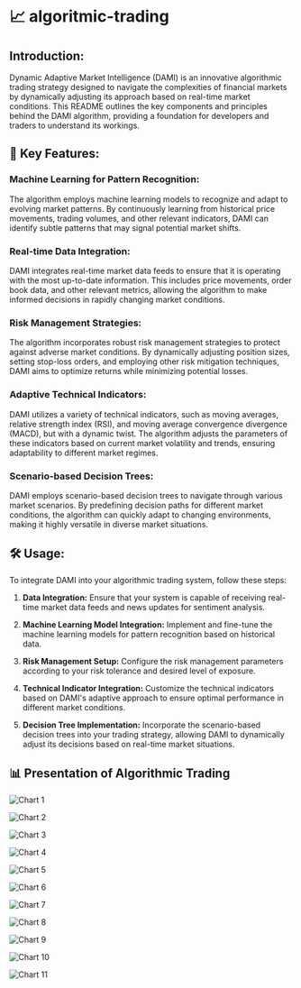 # 📈 algoritmic-trading

## Introduction:
Dynamic Adaptive Market Intelligence (DAMI) is an innovative algorithmic trading strategy designed to navigate the complexities of financial markets by dynamically adjusting its approach based on real-time market conditions. This README outlines the key components and principles behind the DAMI algorithm, providing a foundation for developers and traders to understand its workings.

## 🚀 Key Features:

### Machine Learning for Pattern Recognition:
The algorithm employs machine learning models to recognize and adapt to evolving market patterns. By continuously learning from historical price movements, trading volumes, and other relevant indicators, DAMI can identify subtle patterns that may signal potential market shifts.

### Real-time Data Integration:
DAMI integrates real-time market data feeds to ensure that it is operating with the most up-to-date information. This includes price movements, order book data, and other relevant metrics, allowing the algorithm to make informed decisions in rapidly changing market conditions.

### Risk Management Strategies:
The algorithm incorporates robust risk management strategies to protect against adverse market conditions. By dynamically adjusting position sizes, setting stop-loss orders, and employing other risk mitigation techniques, DAMI aims to optimize returns while minimizing potential losses.

### Adaptive Technical Indicators:
DAMI utilizes a variety of technical indicators, such as moving averages, relative strength index (RSI), and moving average convergence divergence (MACD), but with a dynamic twist. The algorithm adjusts the parameters of these indicators based on current market volatility and trends, ensuring adaptability to different market regimes.

### Scenario-based Decision Trees:
DAMI employs scenario-based decision trees to navigate through various market scenarios. By predefining decision paths for different market conditions, the algorithm can quickly adapt to changing environments, making it highly versatile in diverse market situations.

## 🛠️ Usage:

To integrate DAMI into your algorithmic trading system, follow these steps:

1. **Data Integration:**
   Ensure that your system is capable of receiving real-time market data feeds and news updates for sentiment analysis.

2. **Machine Learning Model Integration:**
   Implement and fine-tune the machine learning models for pattern recognition based on historical data.

3. **Risk Management Setup:**
   Configure the risk management parameters according to your risk tolerance and desired level of exposure.

4. **Technical Indicator Integration:**
   Customize the technical indicators based on DAMI's adaptive approach to ensure optimal performance in different market conditions.

5. **Decision Tree Implementation:**
   Incorporate the scenario-based decision trees into your trading strategy, allowing DAMI to dynamically adjust its decisions based on real-time market situations.

## 📊 Presentation of Algorithmic Trading

![Chart 1](https://github.com/Ronit26Mehta/algoritmic-trading/assets/109467924/6dd580fb-d602-442c-8d5e-1c868496bd8c)

![Chart 2](https://github.com/Ronit26Mehta/algoritmic-trading/assets/109467924/ca28f465-3dcb-41cd-ba49-7f8264a40ea4)

![Chart 3](https://github.com/Ronit26Mehta/algoritmic-trading/assets/109467924/c0c30e7f-23b1-4e75-bfa9-e6098f171da1)

![Chart 4](https://github.com/Ronit26Mehta/algoritmic-trading/assets/109467924/fb3c64d4-73f2-4e7f-9fdb-e45639c8836d)

![Chart 5](https://github.com/Ronit26Mehta/algoritmic-trading/assets/109467924/949bc3b0-97c3-4180-8885-fe44b88c8a1e)

![Chart 6](https://github.com/Ronit26Mehta/algoritmic-trading/assets/109467924/cbc8bf88-c180-4abd-a1c3-9ac31f1f6e9e)

![Chart 7](https://github.com/Ronit26Mehta/algoritmic-trading/assets/109467924/87963f90-0990-4e7b-90df-970d97d27b65)

![Chart 8](https://github.com/Ronit26Mehta/algoritmic-trading/assets/109467924/a82644b8-86bc-47c4-b48f-ccaf595f7212)

![Chart 9](https://github.com/Ronit26Mehta/algoritmic-trading/assets/109467924/da2df7e6-0c2a-4ca0-b7fe-ed6e888bf9e8)

![Chart 10](https://github.com/Ronit26Mehta/algoritmic-trading/assets/109467924/f9f0c34c-18ba-4a1f-86ed-c6af1d401f91)

![Chart 11](https://github.com/Ronit26Mehta/algoritmic-trading/assets/109467924/61640e1c-f72c-4640-bea0-68c70e2aeb00)
